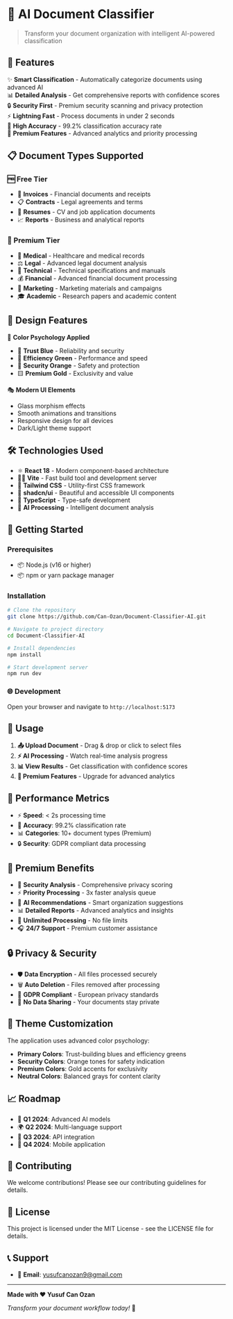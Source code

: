 # 🤖 AI Document Classifier

> Transform your document organization with intelligent AI-powered classification

## 🚀 Features

✨ **Smart Classification** - Automatically categorize documents using advanced AI  
📊 **Detailed Analysis** - Get comprehensive reports with confidence scores  
🔒 **Security First** - Premium security scanning and privacy protection  
⚡ **Lightning Fast** - Process documents in under 2 seconds  
🎯 **High Accuracy** - 99.2% classification accuracy rate  
👑 **Premium Features** - Advanced analytics and priority processing  

## 📋 Document Types Supported

### 🆓 Free Tier
- 📄 **Invoices** - Financial documents and receipts
- 📋 **Contracts** - Legal agreements and terms
- 👤 **Resumes** - CV and job application documents  
- 📈 **Reports** - Business and analytical reports

### 👑 Premium Tier
- 🏥 **Medical** - Healthcare and medical records
- ⚖️ **Legal** - Advanced legal document analysis
- 🔬 **Technical** - Technical specifications and manuals
- 💰 **Financial** - Advanced financial document processing
- 📢 **Marketing** - Marketing materials and campaigns
- 🎓 **Academic** - Research papers and academic content

## 🎨 Design Features

🌈 **Color Psychology Applied**
- 💙 **Trust Blue** - Reliability and security
- 💚 **Efficiency Green** - Performance and speed  
- 🧡 **Security Orange** - Safety and protection
- 🟨 **Premium Gold** - Exclusivity and value

🎭 **Modern UI Elements**
- Glass morphism effects
- Smooth animations and transitions
- Responsive design for all devices
- Dark/Light theme support

## 🛠️ Technologies Used

- ⚛️ **React 18** - Modern component-based architecture
- 🏃‍♂️ **Vite** - Fast build tool and development server
- 🎨 **Tailwind CSS** - Utility-first CSS framework
- 🧩 **shadcn/ui** - Beautiful and accessible UI components
- 📝 **TypeScript** - Type-safe development
- 🧠 **AI Processing** - Intelligent document analysis

## 🚀 Getting Started

### Prerequisites
- 📦 Node.js (v16 or higher)
- 📦 npm or yarn package manager

### Installation

```bash
# Clone the repository
git clone https://github.com/Can-Ozan/Document-Classifier-AI.git

# Navigate to project directory
cd Document-Classifier-AI

# Install dependencies
npm install

# Start development server
npm run dev
```

### 🌐 Development
Open your browser and navigate to `http://localhost:5173`

## 📱 Usage

1. **📤 Upload Document** - Drag & drop or click to select files
2. **⚡ AI Processing** - Watch real-time analysis progress  
3. **📊 View Results** - Get classification with confidence scores
4. **👑 Premium Features** - Upgrade for advanced analytics

## 🎯 Performance Metrics

- ⚡ **Speed**: < 2s processing time
- 🎯 **Accuracy**: 99.2% classification rate  
- 📊 **Categories**: 10+ document types (Premium)
- 🔒 **Security**: GDPR compliant data processing

## 👑 Premium Benefits

- 🔐 **Security Analysis** - Comprehensive privacy scoring
- ⚡ **Priority Processing** - 3x faster analysis queue
- 🤖 **AI Recommendations** - Smart organization suggestions
- 📊 **Detailed Reports** - Advanced analytics and insights
- 🚀 **Unlimited Processing** - No file limits
- 🎧 **24/7 Support** - Premium customer assistance

## 🔒 Privacy & Security

- 🛡️ **Data Encryption** - All files processed securely
- 🗑️ **Auto Deletion** - Files removed after processing
- 🔐 **GDPR Compliant** - European privacy standards
- 🚫 **No Data Sharing** - Your documents stay private

## 🌈 Theme Customization

The application uses advanced color psychology:

- **Primary Colors**: Trust-building blues and efficiency greens
- **Security Colors**: Orange tones for safety indication  
- **Premium Colors**: Gold accents for exclusivity
- **Neutral Colors**: Balanced grays for content clarity

## 📈 Roadmap

- 🔮 **Q1 2024**: Advanced AI models
- 🌍 **Q2 2024**: Multi-language support
- 🔗 **Q3 2024**: API integration
- 📱 **Q4 2024**: Mobile application

## 🤝 Contributing

We welcome contributions! Please see our contributing guidelines for details.

## 📄 License

This project is licensed under the MIT License - see the LICENSE file for details.

## 📞 Support

- 📧 **Email**: yusufcanozan9@gmail.com
---

**Made with ❤️ Yusuf Can Ozan**

*Transform your document workflow today!* 🚀
